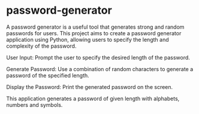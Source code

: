# password-generator
A password generator is a useful tool that generates strong and
random passwords for users. This project aims to create a
password generator application using Python, allowing users to
specify the length and complexity of the password.

User Input: Prompt the user to specify the desired length of the
password.

Generate Password: Use a combination of random characters to
generate a password of the specified length.

Display the Password: Print the generated password on the screen.

This application generates a password of given length with alphabets, numbers and symbols.
